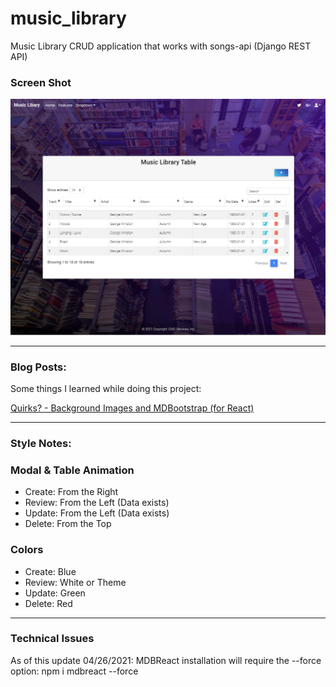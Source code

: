 # music_library
Music Library CRUD application that works with songs-api (Django REST API)

### Screen Shot
<img src ="https://github.com/cashmy/music_library/blob/master/src/assets/images/Music%20Library%20Sample%20Image.png">

---

### Blog Posts: 
Some things I learned while doing this project:

[Quirks? - Background Images and MDBootstrap (for React)](https://cashmy.medium.com/quirks-background-images-and-mdbootstrap-for-react-2d4934a37f7f "MDBootstrap for React 
Background Article")

---

### Style Notes:

### Modal & Table Animation
- Create:  From the Right
- Review:  From the Left (Data exists)
- Update:  From the Left (Data exists)
- Delete:  From the Top

### Colors
- Create: Blue
- Review: White or Theme
- Update: Green
- Delete: Red

---

### Technical Issues

As of this update 04/26/2021: MDBReact installation will require the --force option:
npm i mdbreact --force
